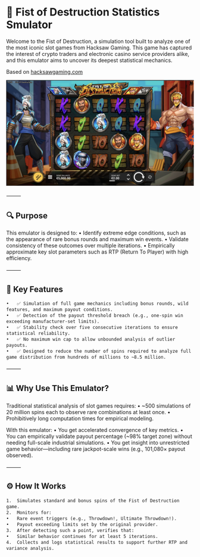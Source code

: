 # 🎰 Fist of Destruction Statistics Smulator

Welcome to the Fist of Destruction, a simulation tool built to analyze one of the most iconic slot games from Hacksaw Gaming. This game has captured the interest of crypto traders and electronic casino service providers alike, and this emulator aims to uncover its deepest statistical mechanics.

Based on 
[hacksawgaming.com](https://www.hacksawgaming.com/games/fist-of-destruction)


![Game View](_res/FOD_face.jpeg)

⸻

## 🔍 Purpose

This emulator is designed to:
	•	Identify extreme edge conditions, such as the appearance of rare bonus rounds and maximum win events.
	•	Validate consistency of these outcomes over multiple iterations.
	•	Empirically approximate key slot parameters such as RTP (Return To Player) with high efficiency.

⸻

## 🎯 Key Features
	•	✅ Simulation of full game mechanics including bonus rounds, wild features, and maximum payout conditions.
	•	✅ Detection of the payout threshold breach (e.g., one-spin win exceeding manufacturer-set limits).
	•	✅ Stability check over five consecutive iterations to ensure statistical reliability.
	•	✅ No maximum win cap to allow unbounded analysis of outlier payouts.
	•	✅ Designed to reduce the number of spins required to analyze full game distribution from hundreds of millions to ~8.5 million.

⸻

## 📊 Why Use This Emulator?

Traditional statistical analysis of slot games requires:
	•	~500 simulations of 20 million spins each to observe rare combinations at least once.
	•	Prohibitively long computation times for empirical modeling.

With this emulator:
	•	You get accelerated convergence of key metrics.
	•	You can empirically validate payout percentage (~98% target zone) without needing full-scale industrial simulations.
	•	You get insight into unrestricted game behavior—including rare jackpot-scale wins (e.g., 101,080× payout observed).

⸻

## ⚙️ How It Works
	1.	Simulates standard and bonus spins of the Fist of Destruction game.
	2.	Monitors for:
	•	Rare event triggers (e.g., Throwdown!, Ultimate Throwdown!).
	•	Payout exceeding limits set by the original provider.
	3.	After detecting such a point, verifies that:
	•	Similar behavior continues for at least 5 iterations.
	4.	Collects and logs statistical results to support further RTP and variance analysis.
